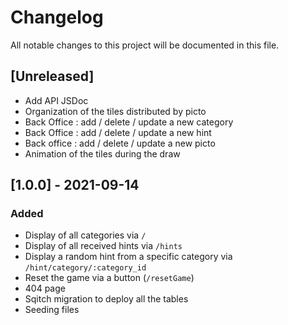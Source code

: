 # Changelog

All notable changes to this project will be documented in this file.


## [Unreleased]

- Add API JSDoc
- Organization of the tiles distributed by picto
- Back Office : add / delete / update a new category
- Back Office : add / delete / update a new hint
- Back office : add / delete / update a new picto
- Animation of the tiles during the draw

## [1.0.0] - 2021-09-14

### Added

- Display of all categories via `/`
- Display of all received hints via `/hints`
- Display a random hint from a specific category via `/hint/category/:category_id` 
- Reset the game via a button (`/resetGame`)
- 404 page
- Sqitch migration to deploy all the tables
- Seeding files

